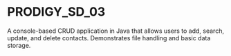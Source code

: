 # PRODIGY_SD_03
A console-based CRUD application in Java that allows users to add, search, update, and delete contacts. Demonstrates file handling and basic data storage.
